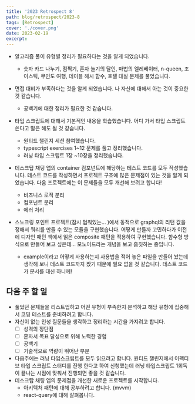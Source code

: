 ```yaml
---
title: '2023 Retrospect 8'
path: blog/retrospect/2023-8
tags: [Retrospect]
cover: './cover.png'
date: 2023-02-19
excerpt: 
---
```


* 알고리즘 풀이 유형별 정리가 필요하다는 것을 알게 되었습니다. 
	* 숫자 카드 나누기, 점찍기, 혼자 놀기의 달인, 마법의 엘레베이터, n-queen, 조이스틱, 무인도 여행, 테이블 해시 함수, 호텔 대실 문제를 풀었습니다.

* 면접 대비가 부족하다는 것을 알게 되었습니다. 나 자신에 대해서 아는 것이 중요한 것 같습니다. 
	* 공백기에 대한 정리가 필요한 것 같습니다.

* 타입 스크립트에 대해서 기본적인 내용을 학습했습니다. 어디 가서 타입 스크립트 쓴다고 말은 해도 될 것 같습니다.
	* 원티드 챌린지 세션 참여했습니다.
	* typescript exercises 1~12 문제를 풀고 정리했습니다.
	* 러닝 타입 스크립트 1장 ~10장을 정리했습니다. 

* 데스크탑 채팅 앱의 container 컴포넌트에 해당하는 테스트 코드를 모두 작성했습니다. 테스트 코드를 작성하면서 프로젝트 구조에 많은 문제점이 있는 것을 알게 되었습니다. 다음 프로젝트에는 이 문제들을 모두 개선해 보려고 합니다!
	* 비즈니스 로직 분리 
	* 컴포넌트 분리 
	* 에러 처리

* 스노크링 포인트 프로젝트(잠시 멈춰있는... )에서 동적으로 graphql의 리턴 값을 정해서 쿼리를 만들 수 있는 모듈을 구현했습니다. 어떻게 만들까 고민하다가 이전에 디자인 패턴 책에서 읽은 composite 패턴을 적용하여 구현했습니다. 함수형 방식으로 만들어 보고 싶은데... 모노이드라는 개념을 보고 흠칫하는 중입니다. 
	* example이라고 어떻게 사용하는지 사용법을 적어 놓은 파일을 만들어 놨는데 생각해 보니 테스트 코드까지 짰기 때문에  필요 없을 것 같습니다. 테스트 코드가 문서를 대신 하니께!

## 다음 주 할 일

* 풀었던 문제들을 리스트업하고 어떤 유형이 부족한지 분석하고 해당 유형에 집중해서 코딩 테스트를 준비하려고 합니다. 
* 자신이 없는 인성 질문들을 생각하고 정리하는 시간을 가지려고 합니다.
	- [ ] 성격의 장단점
	- [ ] 혼자서 목표 달성으로 위해 노력한 경험 
	- [ ] 공백기
	- [ ] 기술적으로 역량이 뛰어난 부분
* 다음주에는 러닝 타입스크립트를 모두 읽으려고 합니다. 원티드 챌린지에서 이펙티브 타입 스크립트 스터디를 진행 한다고 하여 신청했는데 러닝 타입스크립트 1회독이 끝나는 시점에 맞춰서 진행되면 좋을 것 같습니다. 
* 데스크탑 채팅 앱의 문제점을 개선한 새로운 프로젝트를 시작합니다. 
	* 아키텍처 패턴에 대해 공부하려고 합니다. (mvvm)
	* react-query에 대해 살펴봅니다.